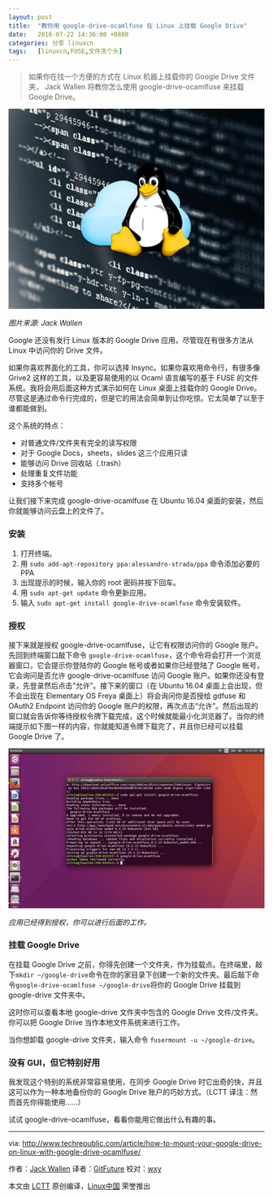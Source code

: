 ```yaml
---
layout: post
title:	"教你用 google-drive-ocamlfuse 在 Linux 上挂载 Google Drive"
date:	2016-07-22 14:36:00 +0800 
categories:	分享 linuxcn 
tags:	[linuxcn,FUSE,文件洗个头]
---
```




> 
> 如果你在找一个方便的方式在 Linux 机器上挂载你的 Google Drive 文件夹， Jack Wallen 将教你怎么使用 google-drive-ocamlfuse 来挂载 Google Drive。
> 
> 
> 


![](/Asserts/Images/album/201607/22/143658t0sis3m0sfvvunaz.jpg)


*图片来源: Jack Wallen*


Google 还没有发行 Linux 版本的 Google Drive 应用，尽管现在有很多方法从 Linux 中访问你的 Drive 文件。


如果你喜欢界面化的工具，你可以选择 Insync。如果你喜欢用命令行，有很多像 Grive2 这样的工具，以及更容易使用的以 Ocaml 语言编写的基于 FUSE 的文件系统。我将会用后面这种方式演示如何在 Linux 桌面上挂载你的 Google Drive。尽管这是通过命令行完成的，但是它的用法会简单到让你吃惊。它太简单了以至于谁都能做到。


这个系统的特点：


* 对普通文件/文件夹有完全的读写权限
* 对于 Google Docs，sheets，slides 这三个应用只读
* 能够访问 Drive 回收站（.trash）
* 处理重复文件功能
* 支持多个帐号


让我们接下来完成 google-drive-ocamlfuse 在 Ubuntu 16.04 桌面的安装，然后你就能够访问云盘上的文件了。


### 安装


1. 打开终端。
2. 用 `sudo add-apt-repository ppa:alessandro-strada/ppa` 命令添加必要的 PPA
3. 出现提示的时候，输入你的 root 密码并按下回车。
4. 用 `sudo apt-get update` 命令更新应用。
5. 输入 `sudo apt-get install google-drive-ocamlfuse` 命令安装软件。


### 授权


接下来就是授权 google-drive-ocamlfuse，让它有权限访问你的 Google 账户。先回到终端窗口敲下命令 `google-drive-ocamlfuse`，这个命令将会打开一个浏览器窗口，它会提示你登陆你的 Google 帐号或者如果你已经登陆了 Google 帐号，它会询问是否允许 google-drive-ocamlfuse 访问 Google 账户。如果你还没有登录，先登录然后点击“允许”。接下来的窗口（在 Ubuntu 16.04 桌面上会出现，但不会出现在 Elementary OS Freya 桌面上）将会询问你是否授给 gdfuse 和 OAuth2 Endpoint 访问你的 Google 账户的权限，再次点击“允许”。然后出现的窗口就会告诉你等待授权令牌下载完成，这个时候就能最小化浏览器了。当你的终端提示如下图一样的内容，你就能知道令牌下载完了，并且你已经可以挂载 Google Drive 了。


![](/Asserts/Images/album/201607/22/143659rzpsdjzssdbdados.png)


*应用已经得到授权，你可以进行后面的工作。*


### 挂载 Google Drive


在挂载 Google Drive 之前，你得先创建一个文件夹，作为挂载点。在终端里，敲下`mkdir ~/google-drive`命令在你的家目录下创建一个新的文件夹。最后敲下命令`google-drive-ocamlfuse ~/google-drive`将你的 Google Drive 挂载到 google-drive 文件夹中。


这时你可以查看本地 google-drive 文件夹中包含的 Google Drive 文件/文件夹。你可以把 Google Drive 当作本地文件系统来进行工作。


当你想卸载 google-drive 文件夹，输入命令 `fusermount -u ~/google-drive`。


### 没有 GUI，但它特别好用


我发现这个特别的系统非常容易使用，在同步 Google Drive 时它出奇的快，并且这可以作为一种本地备份你的 Google Drive 账户的巧妙方式。（LCTT 译注：然而首先你得能使用……）


试试 google-drive-ocamlfuse，看看你能用它做出什么有趣的事。




---


via: <http://www.techrepublic.com/article/how-to-mount-your-google-drive-on-linux-with-google-drive-ocamlfuse/>


作者：[Jack Wallen](http://www.techrepublic.com/search/?a=jack+wallen)  译者：[GitFuture](https://github.com/GitFuture) 校对：[wxy](https://github.com/wxy)


本文由 [LCTT](https://github.com/LCTT/TranslateProject) 原创编译，[Linux中国](https://linux.cn/) 荣誉推出
